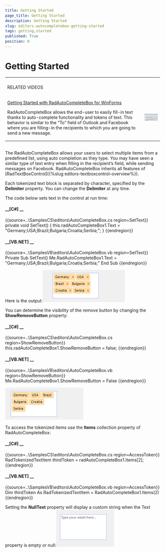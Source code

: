 ```yaml
---
title: Getting Started
page_title: Getting Started
description: Getting Started
slug: editors-autocompletebox-getting-started
tags: getting,started
published: True
position: 0
---
```


# Getting Started


<table><th><tr><td>

RELATED VIDEOS</td><td></td></tr></th><tr><td>

[Getting Started with RadAutoCompleteBox for WinForms](http://tv.telerik.com/watch/radcontrols-for-winforms/getting-started-with-radautocompletebox-for-winforms)

RadAutoCompleteBox allows the end-user to easily fill-in text thanks to auto-complete functionality and tokens of text. 
              This behavior is similar to the “To” field of Outlook and Facebook where you are filling-in the recipients to which you are going to send a new message.
            </td><td>![editors-autocompletebox-getting-started 004](images/editors-autocompletebox-getting-started004.png)</td></tr></table>

## 

The RadAutoCompleteBox allows your users to select multiple items from a predefined list, using auto 
        	completion as they type. You may have seen a similar type of text entry when filling in the recipient’s 
        	field, while sending messages on Facebook. RadAutoCompleteBox inherits all features of 
        	[RadTextBoxControl]({%slug editors-textboxcontrol-overview%}).
        

Each tokenized text block is separated by character, specified by the __Delimiter__ property.
        	You can change the __Delimiter__ at any time.
        

The code below sets text in the control at run time:

#### __[C#] __

{{source=..\SamplesCS\editors\AutoCompleteBox.cs region=SetText}}
	        private void SetText()
	        {
	            this.radAutoCompleteBox1.Text = "Germany;USA;Brazil;Bulgaria;Croatia;Serbia;";
	        }
	{{endregion}}



#### __[VB.NET] __

{{source=..\SamplesVB\editors\AutoCompleteBox.vb region=SetText}}
	    Private Sub SetText()
	        Me.RadAutoCompleteBox1.Text = "Germany;USA;Brazil;Bulgaria;Croatia;Serbia;"
	    End Sub
	{{endregion}}



Here is the output:![editors-autocompletebox-getting-started 001](images/editors-autocompletebox-getting-started001.png)

You can determine the visibility of the remove button by changing the __ShowRemoveButton__ property:

#### __[C#] __

{{source=..\SamplesCS\editors\AutoCompleteBox.cs region=ShowRemoveButton}}
	            this.radAutoCompleteBox1.ShowRemoveButton = false;
	{{endregion}}



#### __[VB.NET] __

{{source=..\SamplesVB\editors\AutoCompleteBox.vb region=ShowRemoveButton}}
	        Me.RadAutoCompleteBox1.ShowRemoveButton = False
	{{endregion}}

![editors-autocompletebox-getting-started 002](images/editors-autocompletebox-getting-started002.png)

To access the tokenized items use the __Items__ collection property of RadAutoCompleteBox:

#### __[C#] __

{{source=..\SamplesCS\editors\AutoCompleteBox.cs region=AccessToken}}
	            RadTokenizedTextItem thirdToken = radAutoCompleteBox1.Items[2];
	{{endregion}}



#### __[VB.NET] __

{{source=..\SamplesVB\editors\AutoCompleteBox.vb region=AccessToken}}
	        Dim thirdToken As RadTokenizedTextItem = RadAutoCompleteBox1.Items(2)
	{{endregion}}



Setting the __NullText__ property will display a custom string when the Text property is empty or null:![editors-autocompletebox-getting-started 003](images/editors-autocompletebox-getting-started003.png)
